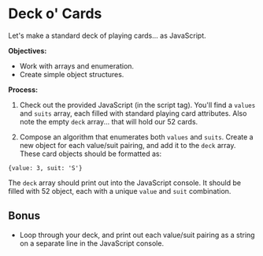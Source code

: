 # Deck o' Cards

Let's make a standard deck of playing cards... as JavaScript.

**Objectives:**

 - Work with arrays and enumeration.
 - Create simple object structures.

**Process:**

1. Check out the provided JavaScript (in the script tag). You'll find a `values` and `suits` array, each filled with standard playing card attributes. Also note the empty `deck` array... that will hold our 52 cards.

3. Compose an algorithm that enumerates both `values` and `suits`. Create a new object for each value/suit pairing, and add it to the `deck` array. These card objects should be formatted as:

```
{value: 3, suit: 'S'}
```

The `deck` array should print out into the JavaScript console. It should be filled with 52 object, each with a unique `value` and `suit` combination.

## Bonus

- Loop through your deck, and print out each value/suit pairing as a string on a separate line in the JavaScript console.
